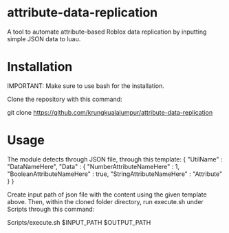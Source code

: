 # attribute-data-replication
A tool to automate attribute-based Roblox data replication by inputting simple JSON data to luau.

# Installation
IMPORTANT: Make sure to use bash for the installation.

Clone the repository with this command:

git clone https://github.com/krungkualalumpur/attribute-data-replication

# Usage
The module detects through JSON file, through this template:
{
    "UtilName" : "DataNameHere",
    "Data" : {
        "NumberAttributeNameHere" : 1,
        "BooleanAttributeNameHere" : true,
        "StringAttributeNameHere" : "Attribute"
    }
}

Create input path of json file with the content using the given template above. 
Then, within the cloned folder directory, run execute.sh under Scripts through this command:

Scripts/execute.sh $INPUT_PATH $OUTPUT_PATH